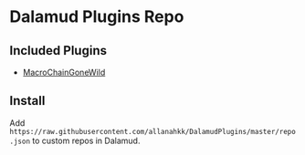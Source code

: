 # Dalamud Plugins Repo
## Included Plugins
* [MacroChainGoneWild](https://github.com/allanahkk/MacroChainGoneWild)
## Install
Add ```https://raw.githubusercontent.com/allanahkk/DalamudPlugins/master/repo.json``` to custom repos in Dalamud.

